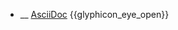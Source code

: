 * __ [AsciiDoc]({{baseUrl}}/documentation/tools/asciiDoc) <trigger for="pop:documentation-asciiDoc-preview">{{glyphicon_eye_open}}</trigger>

<popover id="pop:documentation-asciiDoc-preview" title="{{glyphicon_eye_open}} AsciiDoc" placement="right">
  <div slot="content">
    <include src=".\preview.md" />
  </div>
</popover>
